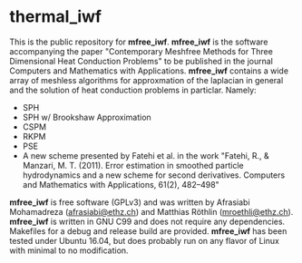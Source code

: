 # thermal_iwf

This is the public repository for __mfree_iwf__. __mfree_iwf__ is the software accompanying the paper "Contemporary Meshfree Methods for Three Dimensional Heat Conduction Problems" to be published in the journal Computers and Mathematics with Applications. __mfree_iwf__ contains a wide array of meshless algorithms for approxmation of the laplacian in general and the solution of heat conduction problems in particlar. Namely:

* SPH
* SPH w/ Brookshaw Approximation
* CSPM
* RKPM
* PSE
* A new scheme presented by Fatehi et al. in the work "Fatehi, R., & Manzari, M. T. (2011). Error estimation in smoothed particle hydrodynamics and a new scheme for second derivatives. Computers and Mathematics with Applications, 61(2), 482–498"

__mfree_iwf__ is free software (GPLv3) and was written by Afrasiabi Mohamadreza (afrasiabi@ethz.ch) and Matthias Röthlin (mroethli@ethz.ch). __mfree_iwf__ is written in GNU C99 and does not require any dependencies. Makefiles for a debug and release build are provided. __mfree_iwf__ has been tested under Ubuntu 16.04, but does probably run on any flavor of Linux with minimal to no modification. 
